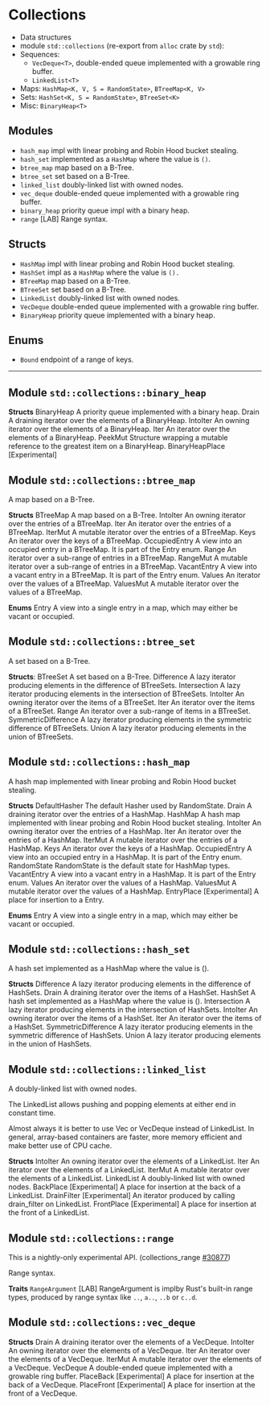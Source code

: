 # Collections

- Data structures
- module `std::collections` (re-export from `alloc` crate by `std`):
- Sequences:
  - `VecDeque<T>`, double-ended queue implemented with a growable ring buffer.
  - `LinkedList<T>`
- Maps: `HashMap<K, V, S = RandomState>`, `BTreeMap<K, V>`
- Sets: `HashSet<K, S = RandomState>`, `BTreeSet<K>`
- Misc: `BinaryHeap<T>`


## Modules
- `hash_map` impl with linear probing and Robin Hood bucket stealing.
- `hash_set` implemented as a `HashMap` where the value is `()`.
- `btree_map` map based on a B-Tree.
- `btree_set` set based on a B-Tree.
- `linked_list` doubly-linked list with owned nodes.
- `vec_deque` double-ended queue implemented with a growable ring buffer.
- `binary_heap` priority queue impl with a binary heap.
- `range` [LAB] Range syntax.

## Structs
- `HashMap` impl with linear probing and Robin Hood bucket stealing.
- `HashSet` impl as a `HashMap` where the value is `().`
- `BTreeMap` map based on a B-Tree.
- `BTreeSet` set based on a B-Tree.
- `LinkedList` doubly-linked list with owned nodes.
- `VecDeque` double-ended queue implemented with a growable ring buffer.
- `BinaryHeap` priority queue implemented with a binary heap.

## Enums
- `Bound` endpoint of a range of keys.




---

## Module `std::collections::binary_heap`

**Structs**
BinaryHeap	A priority queue implemented with a binary heap.
Drain	A draining iterator over the elements of a BinaryHeap.
IntoIter	An owning iterator over the elements of a BinaryHeap.
Iter	An iterator over the elements of a BinaryHeap.
PeekMut	Structure wrapping a mutable reference to the greatest item on a BinaryHeap.
BinaryHeapPlace	[Experimental]


## Module `std::collections::btree_map`

A map based on a B-Tree.

**Structs**
BTreeMap	A map based on a B-Tree.
IntoIter	An owning iterator over the entries of a BTreeMap.
Iter	An iterator over the entries of a BTreeMap.
IterMut	A mutable iterator over the entries of a BTreeMap.
Keys	An iterator over the keys of a BTreeMap.
OccupiedEntry	A view into an occupied entry in a BTreeMap. It is part of the Entry enum.
Range	An iterator over a sub-range of entries in a BTreeMap.
RangeMut	A mutable iterator over a sub-range of entries in a BTreeMap.
VacantEntry	A view into a vacant entry in a BTreeMap. It is part of the Entry enum.
Values	An iterator over the values of a BTreeMap.
ValuesMut	A mutable iterator over the values of a BTreeMap.

**Enums**
Entry	A view into a single entry in a map, which may either be vacant or occupied.


## Module `std::collections::btree_set`

A set based on a B-Tree.

**Structs**:
BTreeSet	A set based on a B-Tree.
Difference	A lazy iterator producing elements in the difference of BTreeSets.
Intersection	A lazy iterator producing elements in the intersection of BTreeSets.
IntoIter	An owning iterator over the items of a BTreeSet.
Iter	An iterator over the items of a BTreeSet.
Range	An iterator over a sub-range of items in a BTreeSet.
SymmetricDifference	A lazy iterator producing elements in the symmetric difference of BTreeSets.
Union	A lazy iterator producing elements in the union of BTreeSets.


## Module `std::collections::hash_map`

A hash map implemented with linear probing and Robin Hood bucket stealing.

**Structs**
DefaultHasher	The default Hasher used by RandomState.
Drain	A draining iterator over the entries of a HashMap.
HashMap	A hash map implemented with linear probing and Robin Hood bucket stealing.
IntoIter	An owning iterator over the entries of a HashMap.
Iter	An iterator over the entries of a HashMap.
IterMut	A mutable iterator over the entries of a HashMap.
Keys	An iterator over the keys of a HashMap.
OccupiedEntry	A view into an occupied entry in a HashMap. It is part of the Entry enum.
RandomState	RandomState is the default state for HashMap types.
VacantEntry	A view into a vacant entry in a HashMap. It is part of the Entry enum.
Values	An iterator over the values of a HashMap.
ValuesMut	A mutable iterator over the values of a HashMap.
EntryPlace	[Experimental] A place for insertion to a Entry.

**Enums**
Entry	A view into a single entry in a map, which may either be vacant or occupied.


## Module `std::collections::hash_set`

A hash set implemented as a HashMap where the value is ().

**Structs**
Difference	A lazy iterator producing elements in the difference of HashSets.
Drain	A draining iterator over the items of a HashSet.
HashSet	A hash set implemented as a HashMap where the value is ().
Intersection	A lazy iterator producing elements in the intersection of HashSets.
IntoIter	An owning iterator over the items of a HashSet.
Iter	An iterator over the items of a HashSet.
SymmetricDifference	A lazy iterator producing elements in the symmetric difference of HashSets.
Union	A lazy iterator producing elements in the union of HashSets.


## Module `std::collections::linked_list`

A doubly-linked list with owned nodes.

The LinkedList allows pushing and popping elements at either end in constant time.

Almost always it is better to use Vec or VecDeque instead of LinkedList. In general, array-based containers are faster, more memory efficient and make better use of CPU cache.

**Structs**
IntoIter	An owning iterator over the elements of a LinkedList.
Iter	An iterator over the elements of a LinkedList.
IterMut	A mutable iterator over the elements of a LinkedList.
LinkedList	A doubly-linked list with owned nodes.
BackPlace	[Experimental] A place for insertion at the back of a LinkedList.
DrainFilter	[Experimental] An iterator produced by calling drain_filter on LinkedList.
FrontPlace	[Experimental] A place for insertion at the front of a LinkedList.


## Module `std::collections::range`

This is a nightly-only experimental API. (collections_range [#30877](https://github.com/rust-lang/rust/issues/30877))

Range syntax.

**Traits**
`RangeArgument` [LAB] RangeArgument is implby Rust's built-in range types, produced by range syntax like `..`, `a..`, `..b` or `c..d`.



## Module `std::collections::vec_deque`

**Structs**
Drain	A draining iterator over the elements of a VecDeque.
IntoIter	An owning iterator over the elements of a VecDeque.
Iter	An iterator over the elements of a VecDeque.
IterMut	A mutable iterator over the elements of a VecDeque.
VecDeque	A double-ended queue implemented with a growable ring buffer.
PlaceBack	[Experimental] A place for insertion at the back of a VecDeque.
PlaceFront	[Experimental] A place for insertion at the front of a VecDeque.

